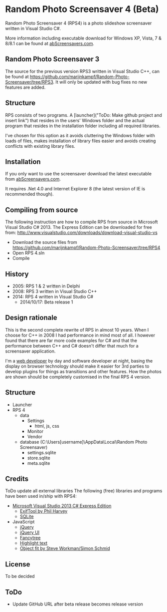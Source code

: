 Random Photo Screensaver 4 (Beta)
==========================

Random Photo Screensaver 4 (RPS4) is a photo slideshow screensaver written in Visual Studio C#.

More information including executable download for Windows XP, Vista, 7 & 8/8.1 can be found at [abScreensavers.com](http://www.abscreensavers.com/random-photo-screensaver).

Random Photo Screensaver 3
--------------------------
The source for the previous version RPS3 written in Visual Studio C++, can be found at https://github.com/marijnkampf/Random-Photo-Screensaver/tree/RPS3. It will only be updated with bug fixes no new features are added.

Structure
---------
RPS consists of two programs. A [launcher]("ToDo: Make github project and insert link") that resides in the users' Windows folder and the actual program that resides in the installation folder including all required libraries. 

I've chosen for this option as it avoids cluttering the Windows folder with loads of files, makes installation of library files easier and avoids creating conflicts with existing library files.

Installation
------------
If you only want to use the screensaver download the latest executable from [abScreensavers.com](http://www.abscreensavers.com/random-photo-screensaver). 

It requires .Net 4.0 and Internet Explorer 8 (the latest version of IE is recommended though).

Compiling from source
---------------------
The following instruction are how to compile RPS from source in Microsoft Visual Studio C# 2013. The Express Edition can be downloaded for free from: http://www.visualstudio.com/downloads/download-visual-studio-vs
- Download the source files from https://github.com/marijnkampf/Random-Photo-Screensaver/tree/RPS4
- Open RPS 4.sln
- Compile
 
History
-------
- 2005: RPS 1 & 2 written in Delphi
- 2008: RPS 3 written in Visual Studio C++
- 2014: RPS 4 written in Visual Studio C#
    - 2014/10/17: Beta release 1

Design rationale
----------------
This is the second complete rewrite of RPS in almost 10 years. When I choose for C++ in 2008 I had performance in mind most of all. I however found that there are far more code examples for C# and that the performance between C++ and C# doesn't differ that much for a screensaver application.

I'm a [web developer](http://www.exadium.com) by day and software developer at night, basing the display on browser technology should make it easier for 3rd parties to develop plugins for things as transitions and other features. How the photos are shown should be completely customised in the final RPS 4 version.

Structure
---------
- Launcher
- RPS 4
    - data
        - Settings
            - html, js, css
        - Monitor
        - Vendor
    - database (C:\Users\[username]\AppData\Local\Random Photo Screensaver)
        - settings.sqlite
        - store.sqlite
        - meta.sqlite

Credits
-------
ToDo update all external libraries
The following (free) libraries and programs have been used in/ship with RPS4:
- [Microsoft Visual Studio 2013 C# Express Edition](http://www.visualstudio.com/downloads/download-visual-studio-vs)
    - [ExifTool by Phil Harvey](http://www.sno.phy.queensu.ca/~phil/exiftool/)
    - [SQLite](http://www.sqlite.org/)
- JavaScript 
    - [jQuery](http://jquery.com/)
    - [jQuery UI](http://jqueryui.com/)
    - [Fancytree](https://github.com/mar10/fancytree)
    - [Highlight text](http://johannburkard.de/blog/programming/javascript/highlight-javascript-text-higlighting-jquery-plugin.html)
    - [Object fit by Steve Workman/Simon Schmid](https://github.com/steveworkman/jquery-object-fit)

License
-------
To be decided


ToDo
----
- Update GitHub URL after beta release becomes release version
